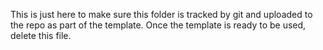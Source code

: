 This is just here to make sure this folder is tracked by git and uploaded to the repo as part of the template. Once the template is ready to be used, delete this file.

